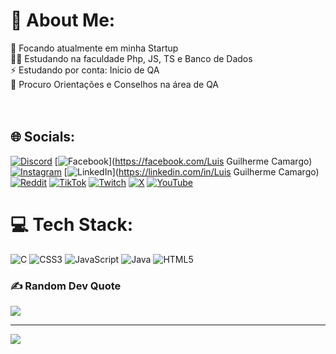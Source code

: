 # 💫 About Me:
🚛 Focando atualmente em minha Startup<br>🧑‍💻 Estudando na faculdade Php, JS, TS e Banco de Dados<br>⚡ Estudando por conta: Inicio de QA<br>💬 Procuro Orientações e Conselhos na área de QA<br><br><br>


## 🌐 Socials:
[![Discord](https://img.shields.io/badge/Discord-%237289DA.svg?logo=discord&logoColor=white)](https://discord.gg/chibilski) [![Facebook](https://img.shields.io/badge/Facebook-%231877F2.svg?logo=Facebook&logoColor=white)](https://facebook.com/Luis Guilherme Camargo) [![Instagram](https://img.shields.io/badge/Instagram-%23E4405F.svg?logo=Instagram&logoColor=white)](https://instagram.com/@chibilski) [![LinkedIn](https://img.shields.io/badge/LinkedIn-%230077B5.svg?logo=linkedin&logoColor=white)](https://linkedin.com/in/Luis Guilherme Camargo) [![Reddit](https://img.shields.io/badge/Reddit-%23FF4500.svg?logo=Reddit&logoColor=white)](https://reddit.com/user/r/chibilski) [![TikTok](https://img.shields.io/badge/TikTok-%23000000.svg?logo=TikTok&logoColor=white)](https://tiktok.com/@chibilski) [![Twitch](https://img.shields.io/badge/Twitch-%239146FF.svg?logo=Twitch&logoColor=white)](https://twitch.tv/chibilski) [![X](https://img.shields.io/badge/X-black.svg?logo=X&logoColor=white)](https://x.com/chibilski3) [![YouTube](https://img.shields.io/badge/YouTube-%23FF0000.svg?logo=YouTube&logoColor=white)](https://youtube.com/@chibilski) 

# 💻 Tech Stack:
![C](https://img.shields.io/badge/c-%2300599C.svg?style=for-the-badge&logo=c&logoColor=white) ![CSS3](https://img.shields.io/badge/css3-%231572B6.svg?style=for-the-badge&logo=css3&logoColor=white) ![JavaScript](https://img.shields.io/badge/javascript-%23323330.svg?style=for-the-badge&logo=javascript&logoColor=%23F7DF1E) ![Java](https://img.shields.io/badge/java-%23ED8B00.svg?style=for-the-badge&logo=openjdk&logoColor=white) ![HTML5](https://img.shields.io/badge/html5-%23E34F26.svg?style=for-the-badge&logo=html5&logoColor=white)

### ✍️ Random Dev Quote
![](https://quotes-github-readme.vercel.app/api?type=horizontal&theme=tokyonight)

---
[![](https://visitcount.itsvg.in/api?id=chibilski&icon=2&color=1)](https://visitcount.itsvg.in)

<!-- Proudly created with GPRM ( https://gprm.itsvg.in ) -->
